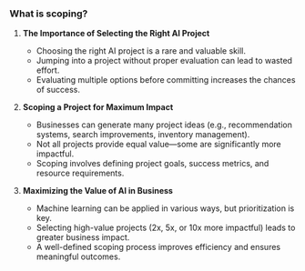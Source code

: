 ### What is scoping?

1. **The Importance of Selecting the Right AI Project**  
   - Choosing the right AI project is a rare and valuable skill.  
   - Jumping into a project without proper evaluation can lead to wasted effort.  
   - Evaluating multiple options before committing increases the chances of success.  

2. **Scoping a Project for Maximum Impact**  
   - Businesses can generate many project ideas (e.g., recommendation systems, search improvements, inventory management).  
   - Not all projects provide equal value—some are significantly more impactful.  
   - Scoping involves defining project goals, success metrics, and resource requirements.  

3. **Maximizing the Value of AI in Business**  
   - Machine learning can be applied in various ways, but prioritization is key.  
   - Selecting high-value projects (2x, 5x, or 10x more impactful) leads to greater business impact.  
   - A well-defined scoping process improves efficiency and ensures meaningful outcomes.  
